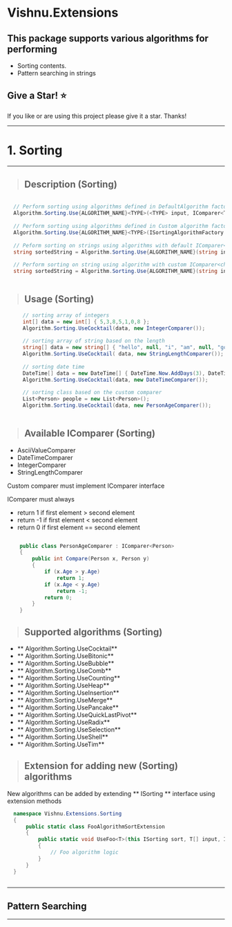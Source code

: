 # Vishnu.Extensions
## This package supports various algorithms for performing
   - Sorting contents.
   - Pattern searching in strings
## Give a Star! :star:
If you like or are using this project please give it a star. Thanks!
<hr />

# 1. Sorting

<hr/>

>## Description (Sorting)

 
```c#
    
  // Perform sorting using algorithms defined in DefaultAlgorithm factory
  Algorithm.Sorting.Use{ALGORITHM_NAME}<TYPE>(<TYPE> input, IComparer<TYPE>); 
  
  // Perform sorting using algorithms defined in Custom algorithm factory
  Algorithm.Sorting.Use{ALGORITHM_NAME}<TYPE>(ISortingAlgorithmFactory sortingAlgorithmFactory, <TYPE> input,  IComparer<TYPE>);        
  
  // Peform sorting on strings using algorithms with default IComparer<char>
  string sortedString = Algorithm.Sorting.Use{ALGORITHM_NAME}(string input);
  
  // Perform sorting on string using algorithm with custom IComparer<char>
  string sortedString = Algorithm.Sorting.Use{ALGORITHM_NAME}(string input, {IComparer<char>});
 
```  
   
>## Usage (Sorting)

```c#
     // sorting array of integers
     int[] data = new int[] { 5,3,8,5,1,0,8 };
     Algorithm.Sorting.UseCocktail(data, new IntegerComparer());
     
     // sorting array of string based on the length
     string[] data = new string[] { "hello", null, "i", "am", null, "good", string.Empty, " "};
     Algorithm.Sorting.UseCocktail( data, new StringLengthComparer());
     
     // sorting date time
     DateTime[] data = new DateTime[] { DateTime.Now.AddDays(3), DateTime.Now.AddSeconds(10), DateTime.Now.AddSeconds(-100), DateTime.Now.AddDays(1) };
     Algorithm.Sorting.UseCocktail(data, new DateTimeComparer());
     
     // sorting class based on the custom comparer
     List<Person> people = new List<Person>();
     Algorithm.Sorting.UseCocktail(data, new PersonAgeComparer());    
    
```
>## Available IComparer<T>  (Sorting)

-  AsciiValueComparer
-  DateTimeComparer
-  IntegerComparer
-  StringLengthComparer

Custom comparer must implement IComparer<T> interface
   
IComparer<T> must always
   - return 1 if first element > second element
   - return -1 if first element < second element
   - return 0 if first element == second element
 
```c#

    public class PersonAgeComparer : IComparer<Person>
    {
        public int Compare(Person x, Person y)
        {
            if (x.Age > y.Age)
                return 1;
            if (x.Age < y.Age)
                return -1;
            return 0;
        }
    }

```
>## Supported algorithms (Sorting)

- ** Algorithm.Sorting.UseCocktail**
- ** Algorithm.Sorting.UseBitonic**
- ** Algorithm.Sorting.UseBubble**
- ** Algorithm.Sorting.UseComb**
- ** Algorithm.Sorting.UseCounting**
- ** Algorithm.Sorting.UseHeap**
- ** Algorithm.Sorting.UseInsertion**
- ** Algorithm.Sorting.UseMerge**
- ** Algorithm.Sorting.UsePancake**
- ** Algorithm.Sorting.UseQuickLastPivot**
- ** Algorithm.Sorting.UseRadix**
- ** Algorithm.Sorting.UseSelection**
- ** Algorithm.Sorting.UseShell**
- ** Algorithm.Sorting.UseTim**

>## Extension for adding new (Sorting) algorithms

New algorithms can be added by extending ** ISorting ** interface using extension methods

```c#
  namespace Vishnu.Extensions.Sorting
  {
      public static class FooAlgorithmSortExtension
      {
          public static void UseFoo<T>(this ISorting sort, T[] input, IComparer<T> comparer)
          {
              // Foo algorithm logic
          }
      }
  }
    
```

<hr />

 ## Pattern Searching

<hr/>

